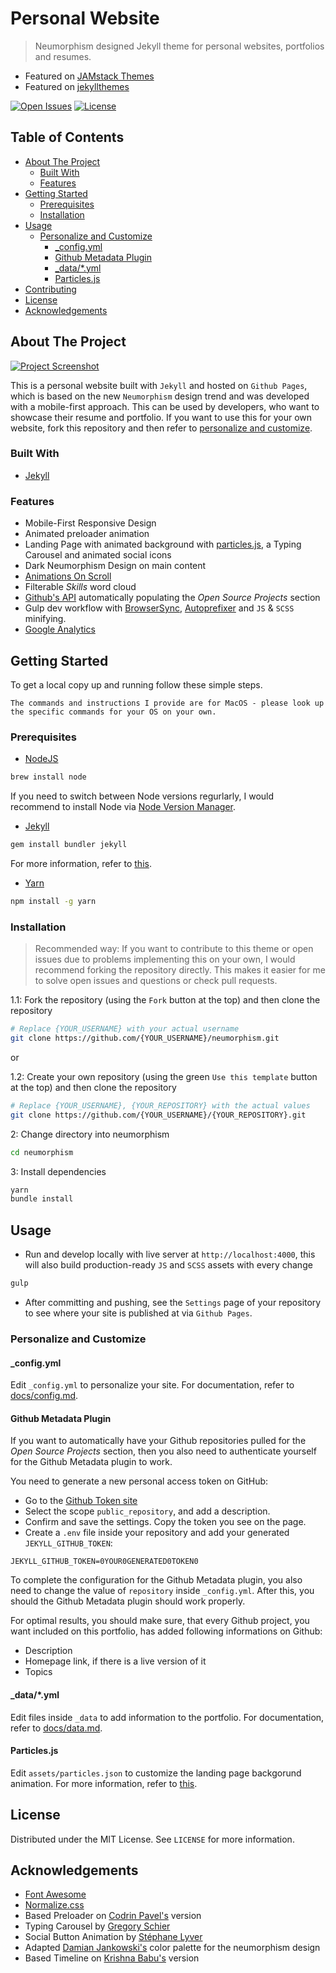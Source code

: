 # Personal Website <!-- omit in toc -->

> Neumorphism designed Jekyll theme for personal websites, portfolios and resumes.

* Featured on [JAMstack Themes](https://jamstackthemes.dev/theme/jekyll-neumorphism/)
* Featured on [jekyllthemes](http://jekyllthemes.org/themes/neumorphism/)

[![Open Issues](https://badgen.net/github/open-issues/longpdo/longpdo.github.io)](https://github.com/q3it/neumorphism/issues)
[![License](https://badgen.net/github/license/longpdo/neumorphism)](LICENSE) 

<!-- TABLE OF CONTENTS -->
## Table of Contents <!-- omit in toc -->

* [About The Project](#about-the-project)
  * [Built With](#built-with)
  * [Features](#features)
* [Getting Started](#getting-started)
  * [Prerequisites](#prerequisites)
  * [Installation](#installation)
* [Usage](#usage)
  * [Personalize and Customize](#personalize-and-customize)
    * [_config.yml](#_configyml)
    * [Github Metadata Plugin](#github-metadata-plugin)
    * [_data/*.yml](#_datayml)
    * [Particles.js](#particlesjs)
* [Contributing](#contributing)
* [License](#license)
* [Acknowledgements](#acknowledgements)

<!-- ABOUT THE PROJECT -->

## About The Project

[![Project Screenshot][product-screenshot]](https://longpdo.github.io/neumorphism/)

This is a personal website built with `Jekyll` and hosted on `Github Pages`, which is based on the new `Neumorphism` design trend and was developed with a mobile-first approach. This can be used by developers, who want to showcase their resume and portfolio. If you want to use this for your own website, fork this repository and then refer to [personalize and customize](#personalize-and-customize).

### Built With

* [Jekyll](https://jekyllrb.com/)

### Features

* Mobile-First Responsive Design
* Animated preloader animation
* Landing Page with animated background with [particles.js](https://vincentgarreau.com/particles.js/), a Typing Carousel and animated social icons
* Dark Neumorphism Design on main content
* [Animations On Scroll](https://michalsnik.github.io/aos/)
* Filterable *Skills* word cloud
* [Github's API](https://developer.github.com/v3/) automatically populating the *Open Source Projects* section
* Gulp dev workflow with [BrowserSync](https://browsersync.io/), [Autoprefixer](https://autoprefixer.github.io/) and `JS` & `SCSS` minifying.
* [Google Analytics](https://analytics.google.com/)

<!-- GETTING STARTED -->

## Getting Started

To get a local copy up and running follow these simple steps.

`The commands and instructions I provide are for MacOS - please look up the specific commands for your OS on your own.`

### Prerequisites

* [NodeJS](https://nodejs.org/en/)

```sh
brew install node
```

If you need to switch between Node versions regurlarly, I would recommend to install Node via [Node Version Manager](https://github.com/nvm-sh/nvm/blob/master/README.md#manual-install).

* [Jekyll](https://jekyllrb.com/)

```sh
gem install bundler jekyll
```

For more information, refer to [this](https://jekyllrb.com/docs/installation/).

* [Yarn](https://yarnpkg.com/)

```sh
npm install -g yarn
```

### Installation

> Recommended way: If you want to contribute to this theme or open issues due to problems implementing this on your own, I would recommend forking the repository directly. This makes it easier for me to solve open issues and questions or check pull requests.

1.1: Fork the repository (using the `Fork` button at the top) and then clone the repository

```sh
# Replace {YOUR_USERNAME} with your actual username
git clone https://github.com/{YOUR_USERNAME}/neumorphism.git
```

or

1.2: Create your own repository (using the green `Use this template` button at the top) and then clone the repository

```sh
# Replace {YOUR_USERNAME}, {YOUR_REPOSITORY} with the actual values
git clone https://github.com/{YOUR_USERNAME}/{YOUR_REPOSITORY}.git
```

2: Change directory into neumorphism

```sh
cd neumorphism
```

3: Install dependencies

```sh
yarn
bundle install
```

<!-- USAGE EXAMPLES -->

## Usage

* Run and develop locally with live server at `http://localhost:4000`, this will also build production-ready `JS` and `SCSS` assets with every change

```sh
gulp
```

* After committing and pushing, see the `Settings` page of your repository to see where your site is published at via `Github Pages`.

### Personalize and Customize

#### _config.yml

Edit `_config.yml` to personalize your site. For documentation, refer to [docs/config.md](https://github.com/longpdo/neumorphism/blob/master/docs/config.md).

#### Github Metadata Plugin

If you want to automatically have your Github repositories pulled for the *Open Source Projects* section, then you also need to authenticate yourself for the Github Metadata plugin to work.

You need to generate a new personal access token on GitHub:

* Go to the [Github Token site](https://github.com/settings/tokens/new)
* Select the scope `public_repository`, and add a description.
* Confirm and save the settings. Copy the token you see on the page.
* Create a `.env` file inside your repository and add your generated `JEKYLL_GITHUB_TOKEN`:

```text
JEKYLL_GITHUB_TOKEN=0YOUR0GENERATED0TOKEN0
```

To complete the configuration for the Github Metadata plugin, you also need to change the value of `repository` inside `_config.yml`. After this, you should the Github Metadata plugin should work properly.

For optimal results, you should make sure, that every Github project, you want included on this portfolio, has added following informations on Github:

* Description
* Homepage link, if there is a live version of it
* Topics

#### _data/*.yml

Edit files inside `_data` to add information to the portfolio. For documentation, refer to [docs/data.md](https://github.com/longpdo/neumorphism/blob/master/docs/data.md).

#### Particles.js

Edit `assets/particles.json` to customize the landing page backgorund animation. For more information, refer to [this](https://github.com/VincentGarreau/particles.js/#options).

## License

Distributed under the MIT License. See `LICENSE` for more information.

<!-- ACKNOWLEDGEMENTS -->

## Acknowledgements

* [Font Awesome](https://fontawesome.com/)
* [Normalize.css](https://necolas.github.io/normalize.css/)
* Based Preloader on [Codrin Pavel's](https://codepen.io/zerospree/pen/aCjAz) version
* Typing Carousel by [Gregory Schier](https://codepen.io/gschier/pen/jkivt)
* Social Button Animation by [Stéphane Lyver](https://codepen.io/wouwi/pen/Lwrmi)
* Adapted [Damian Jankowski's](https://codepen.io/dolaron/pen/rNadmOE) color palette for the neumorphism design
* Based Timeline on [Krishna Babu's](https://codepen.io/krishnab/pen/OPwqbW) version

<!-- MARKDOWN LINKS & IMAGES -->

[product-screenshot]: https://raw.githubusercontent.com/longpdo/neumorphism/master/docs/screenshot.gif
[github-repo-info]: https://raw.githubusercontent.com/longpdo/neumorphism/master/docs/github-repo-info.png
